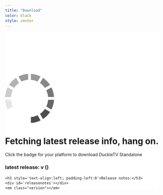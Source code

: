 ```yaml
---
title: "Download"
color: black
style: center
---
```


<style type="text/css">
.subtlecircle.down {
  cursor: pointer;
  opacity: 0;
  transform: scale(0);
  transition: all 0.4s ease-in;
}
.subtlecircle.down:hover img {
  transform: scale(0.6) rotateY(360deg);
}
.subtlecircle.down img {
  position: absolute;
  width: 145px;
  height: auto;
  transition: all 0.4s;
}
.subtlecircle.down.windows img {
  top: 72px;
  left: 56px;
}
.subtlecircle.down.apple img {
  top: 51px;
  left: 61px;
}
.subtlecircle.down.linux img {
  top: 57px;
  left: 62px;
}
.subtlecircle.down strong {
  font-size: 30px;
  position: absolute;
  width: 100%;
  left: 0;
  bottom: -30px;
}
</style>


<div class="subtlecircle sectiondivider down windows faicon" style="margin-left:-415px">
  <span class="fa-stack">
    <i class="fa fa-circle fa-stack-2x"></i>
    <i class="fa fa-stack-1x"><img src="img/windows-coloured.png"></i>
  </span>
  <strong>Windows</strong>
</div>
<div class="subtlecircle sectiondivider down apple faicon">
  <span class="fa-stack">
    <i class="fa fa-circle fa-stack-2x"></i>
    <i class="fa fa-stack-1x"><img src="img/apple-coloured.png"></i>
  </span>
  <strong>Apple</strong>
</div>
<div class="subtlecircle sectiondivider down linux faicon" style="margin-left:145px">
  <span class="fa-stack">
    <i class="fa fa-circle fa-stack-2x"></i>
    <i class="fa fa-stack-1x"><img src="img/linux-coloured.png"></i>
  </span>
  <strong>Linux</strong>
</div>

<div style="padding-top:135px; background-color:white">
  <div id='loader'><img src="img/loading.gif"><h1>Fetching latest release info, hang on.</h1></div>
  <div id='loaded'>
    <p class='info'>Click the badge for your platform to download DuckieTV Standalone</p>
    <h3>latest release: v<span id='version'></span> (<span id='date'></span>) </h3>
    
    <h3 style='text-align:left; padding-left:0'>Release notes:</h3>
    <div id='releasenotes'></div>
    <em class="version"></em>
  </div>
</div>
